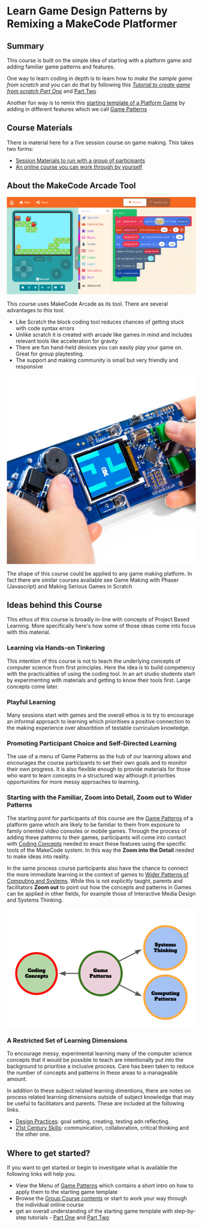 # Learn Game Design Patterns by Remixing a MakeCode Platformer

## Summary
This course is built on the simple idea of starting with a platform game and adding familiar
game patterns and features.

One way to learn coding in depth is to learn how to *make the sample game from scratch* and you can do that by following this 
*[Tutorial to create game from scratch Part One](https://arcade.makecode.com/beta#tutorial:github:mickfuzz/makecode-platformer-101/partOne)* and [Part Two](https://arcade.makecode.com/beta#tutorial:github:mickfuzz/makecode-platformer-101/tutorialPartTwo)

Another fun way is to remix this [starting template of a Platform Game](https://makecode.com/_6630XRAuUePh)
by adding in different features which we call [Game Patterns](https://mickfuzz.github.io/makecode-platformer-101/gamePatterns)

## Course Materials
There is material here for a five session course on game making. This takes two forms:

* [Session Materials to run with a group of participants](https://mickfuzz.github.io/makecode-platformer-101/groupCourse)
* [An online course you can work through by yourself](https://mickfuzz.github.io/makecode-platformer-101/onlineCourse)

## About the MakeCode Arcade Tool

![makecode layout](/images/makecode_layout.png) 	

This course uses MakeCode Arcade as its tool. There are several advantages to this tool. 

* Like Scratch the block coding tool reduces chances of getting stuck with code syntax errors
* Unlike scratch it is created with arcade like games in mind and includes relevant tools like acceleration for gravity
* There are fun hand-held devices you can easily play your game on. Great for group playtesting. 
* The support and making community is small but very friendly and responsive

![a hand held device](/images/makecode_handheld.jpg)

The shape of this course could be applied to any game making platform. In fact there are similar courses available see Game Making with Phaser (Javascript) and Making Serious Games in Scratch

## Ideas behind this Course

This ethos of this course is broadly in-line with concepts of Project Based Learning. More specifically here's how some of those ideas
come into focus with this material. 

### Learning via Hands-on Tinkering
This intention of this course is not to teach the underlying concepts of computer science from first principles.
Here the idea is to build competency with the practicalities of using the coding tool. 
In an art studio students start by experimenting with materials and getting to know their tools first. Large concepts come later.  

### Playful Learning
Many sessions start with games and the overall ethos is to try to encourage an informal approach to learning which prioritises
a positive connection to the making experience over absorbtion of testable curriculum knowledge. 

### Promoting Participant Choice and Self-Directed Learning
The use of a menu of Game Patterns as the hub of our learning allows and encourages the course participants to set their own goals
and to monitor their own progress. It is also flexible enough to provide materials for those who want to learn concepts in a structured way
although it priorities opportunities for more messy approaches to learning. 


### Starting with the Familiar, Zoom into Detail, Zoom out to Wider Patterns

The starting point for participants of this course are the [Game Patterns](https://mickfuzz.github.io/makecode-platformer-101/gamePatterns) of a platform game which are likely to be familiar to them from exposure to family oriented video consoles or mobile games. 
Through the process of adding these patterns to their games, participants will come into contact with [Coding Concepts](https://mickfuzz.github.io/makecode-platformer-101/codingConcepts) needed to 
enact these features using the specific tools of the MakeCode system. In this way the **Zoom into the Detail** needed to make ideas into
reality. 

In the same process course participants also have the chance to connect the more immediate learning in the context of games to 
[Wider Patterns of Computing and Systems](https://mickfuzz.github.io/makecode-platformer-101/widerPatterns). 
While this is not explicitly taught, parents and facilitators **Zoom out** to  point out how the concepts and patterns in Games can be 
applied in other fields, for example those of Interactive Media Design and Systems Thinking. 

![Wider and Narrower Patterns](/images/patterns_concepts_map_edit.png)

### A Restricted Set of Learning Dimensions

To encourage messy, experimental learning many of the computer science concepts that it would be possible to teach are intentionally
put into the background to prioritise a inclusive process. Care has been taken to reduce the number of concepts and patterns in 
these areas to a manageable amount. 

In addition to these subject related learning dimentions, there are notes on process related learning dimensions outside of subject knowledge
that may be useful to facilitators and parents. These are included at the following links. 
* [Design Practices](https://mickfuzz.github.io/makecode-platformer-101/codingConcepts#design-practices): goal setting, creating, testing adn reflecting. 
* [21st Century Skills](https://mickfuzz.github.io/makecode-platformer-101/codingConcepts#design-practices): communication, collaboration, critical thinking and the other one. 

## Where to get started? 

If you want to get started or begin to investigate what is available the following links will help you. 

* View the Menu of [Game Patterns](https://mickfuzz.github.io/makecode-platformer-101/codingConcepts) which contains a short intro on how to apply them to the starting game template
* Browse the [Group Course contents](https://mickfuzz.github.io/makecode-platformer-101/groupCourse) or start to work your way through the individual online course
* get an overall understanding of the starting game template with step-by-step tutorials - [Part One](https://arcade.makecode.com/beta#tutorial:github:mickfuzz/makecode-platformer-101/partOne) and [Part Two](https://arcade.makecode.com/beta#tutorial:github:mickfuzz/makecode-platformer-101/tutorialPartTwo)
